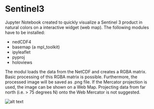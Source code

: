 # Sentinel3

Jupyter Notebook created to quickly visualize a Sentinel 3 product in natural colors on a interactive widget (web map). The following modules have to be installed:
- nedCDF4
- basemap (a mpl_toolkit)
- ipyleaflet
- pyproj
- holoviews

The modul loads the data from the NetCDF and creates a RGBA matrix. Basic processing of this RGBA matrix is possible. Furthermore, the processed image will be saved as .png file. If the Mercator projection is used, the image can be shown on a Web Map. Projecting data from far north (i.e. > 75 degrees N) onto the Web Mercator is not suggested.


![alt text](https://github.com/fvivian/Sentinel3/blob/master/Sentinel3_Leaflet.PNG)
